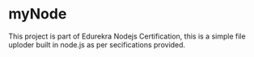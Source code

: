 # myNode
This project is part of Edurekra Nodejs Certification, this is a simple file uploder built in node.js as per secifications provided.
